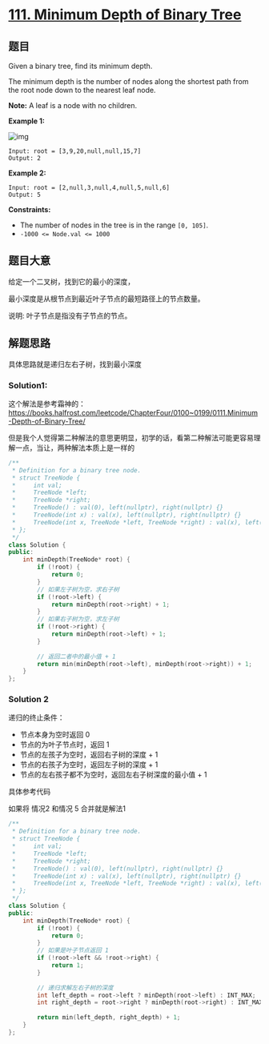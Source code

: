 # [111. Minimum Depth of Binary Tree](https://leetcode.com/problems/minimum-depth-of-binary-tree/)

## 题目

Given a binary tree, find its minimum depth.

The minimum depth is the number of nodes along the shortest path from the root node down to the nearest leaf node.

**Note:** A leaf is a node with no children.

 

**Example 1:**

![img](https://assets.leetcode.com/uploads/2020/10/12/ex_depth.jpg)

```
Input: root = [3,9,20,null,null,15,7]
Output: 2
```

**Example 2:**

```
Input: root = [2,null,3,null,4,null,5,null,6]
Output: 5
```

 

**Constraints:**

- The number of nodes in the tree is in the range `[0, 105]`.
- `-1000 <= Node.val <= 1000`

## 题目大意

给定一个二叉树，找到它的最小的深度，

最小深度是从根节点到最近叶子节点的最短路径上的节点数量。

说明: 叶子节点是指没有子节点的节点。

## 解题思路

具体思路就是递归左右子树，找到最小深度

### Solution1: 

这个解法是参考霜神的：https://books.halfrost.com/leetcode/ChapterFour/0100~0199/0111.Minimum-Depth-of-Binary-Tree/

但是我个人觉得第二种解法的意思更明显，初学的话，看第二种解法可能更容易理解一点，当让，两种解法本质上是一样的



`````c++
/**
 * Definition for a binary tree node.
 * struct TreeNode {
 *     int val;
 *     TreeNode *left;
 *     TreeNode *right;
 *     TreeNode() : val(0), left(nullptr), right(nullptr) {}
 *     TreeNode(int x) : val(x), left(nullptr), right(nullptr) {}
 *     TreeNode(int x, TreeNode *left, TreeNode *right) : val(x), left(left), right(right) {}
 * };
 */
class Solution {
public:
    int minDepth(TreeNode* root) {
        if (!root) {
            return 0;
        }
        // 如果左子树为空，求右子树
        if (!root->left) {
            return minDepth(root->right) + 1;
        }
        // 如果右子树为空，求左子树
        if (!root->right) {
            return minDepth(root->left) + 1;
        }
        
        // 返回二者中的最小值 + 1
        return min(minDepth(root->left), minDepth(root->right)) + 1;
    }
};
`````

### Solution 2

递归的终止条件：

* 节点本身为空时返回 0
* 节点的为叶子节点时，返回 1
* 节点的左孩子为空时，返回右子树的深度 + 1
* 节点的右孩子为空时，返回左子树的深度 + 1
* 节点的左右孩子都不为空时，返回左右子树深度的最小值 + 1

具体参考代码

如果将 情况2 和情况 5 合并就是解法1

````c++
/**
 * Definition for a binary tree node.
 * struct TreeNode {
 *     int val;
 *     TreeNode *left;
 *     TreeNode *right;
 *     TreeNode() : val(0), left(nullptr), right(nullptr) {}
 *     TreeNode(int x) : val(x), left(nullptr), right(nullptr) {}
 *     TreeNode(int x, TreeNode *left, TreeNode *right) : val(x), left(left), right(right) {}
 * };
 */
class Solution {
public:
    int minDepth(TreeNode* root) {
        if (!root) {
            return 0;
        }
        // 如果是叶子节点返回 1
        if (!root->left && !root->right) {
            return 1;
        }
        
        // 递归求解左右子树的深度
        int left_depth = root->left ? minDepth(root->left) : INT_MAX;
        int right_depth = root->right ? minDepth(root->right) : INT_MAX;
        
        return min(left_depth, right_depth) + 1;
    }
};
````

